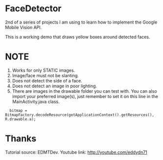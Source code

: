 # FaceDetector
2nd of a series of projects I am using to learn how to implement the Google Mobile Vision API.

This is a working demo that draws yellow boxes around detected faces.

# NOTE
1. Works for only STATIC images.
2. Image/face must not be slanting.
3. Does not detect the side of a face.
4. Does not detect an image in poor lighting.
5. There are images in the drawable folder you can test with. You can also import your preferred image(s), just remember to set it on this line in the MainActivity.java class.

```
  bitmap = BitmapFactory.decodeResource(getApplicationContext().getResources(), R.drawable.a);
 ```

# Thanks
Tutorial source: EDMTDev.
Youtube link: http://youtube.com/eddydn71

